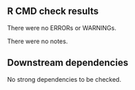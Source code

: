 ## R CMD check results

There were no ERRORs or WARNINGs.

There were no notes.

## Downstream dependencies

No strong dependencies to be checked.
    
    

